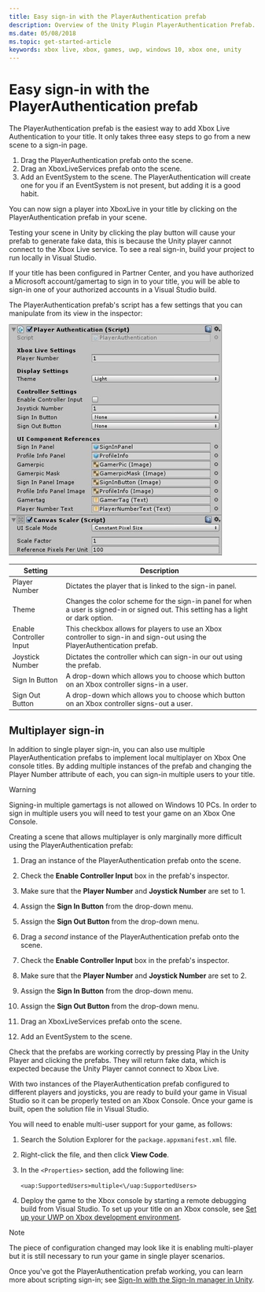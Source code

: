 ```yaml
---
title: Easy sign-in with the PlayerAuthentication prefab
description: Overview of the Unity Plugin PlayerAuthentication Prefab.
ms.date: 05/08/2018
ms.topic: get-started-article
keywords: xbox live, xbox, games, uwp, windows 10, xbox one, unity
---
```


# Easy sign-in with the PlayerAuthentication prefab

The PlayerAuthentication prefab is the easiest way to add Xbox Live Authentication to your title.
It only takes three easy steps to go from a new scene to a sign-in page.

1. Drag the PlayerAuthentication prefab onto the scene.
2. Drag an XboxLiveServices prefab onto the scene.
3. Add an EventSystem to the scene. The PlayerAuthentication will create one for you if an EventSystem is not present, but adding it is a good habit.

You can now sign a player into XboxLive in your title by clicking on the PlayerAuthentication prefab in your scene.

Testing your scene in Unity by clicking the play button will cause your prefab to generate fake data, this is because the Unity player cannot connect to the Xbox Live service.
To see a real sign-in, build your project to run locally in Visual Studio.

If your title has been configured in Partner Center, and you have authorized a Microsoft account/gamertag to sign in to your title, you will be able to sign-in one of your authorized accounts in a Visual Studio build.

The PlayerAuthentication prefab's script has a few settings that you can manipulate from its view in the inspector:

![PlayerAuthentication inspector screenshot](playerauthentication-prefab-sign-in_images/playerauthentication_prefab_inspector.JPG)

| Setting | Description |
|---------|-------------|
| Player Number | Dictates the player that is linked to the sign-in panel. |
| Theme | Changes the color scheme for the sign-in panel for when a user is signed-in or signed out. This setting has a light or dark option. |
| Enable Controller Input | This checkbox allows for players to use an Xbox controller to sign-in and sign-out using the PlayerAuthentication prefab. |
| Joystick Number | Dictates the controller which can sign-in our out using the prefab. |
| Sign In Button | A drop-down which allows you to choose which button on an Xbox controller signs-in a user. |
| Sign Out Button | A drop-down which allows you to choose which button on an Xbox controller signs-out a user. |


## Multiplayer sign-in

In addition to single player sign-in, you can also use multiple PlayerAuthentication prefabs to implement local multiplayer on Xbox One console titles.
By adding multiple instances of the prefab and changing the Player Number attribute of each, you can sign-in multiple users to your title.

> [!WARNING]
> Signing-in multiple gamertags is not allowed on Windows 10 PCs. In order to sign in multiple users you will need to test your game on an Xbox One Console.

Creating a scene that allows multiplayer is only marginally more difficult using the PlayerAuthentication prefab:

1. Drag an instance of the PlayerAuthentication prefab onto the scene.

2. Check the **Enable Controller Input** box in the prefab's inspector.

3. Make sure that the **Player Number** and **Joystick Number** are set to 1.

4. Assign the **Sign In Button** from the drop-down menu.

5. Assign the **Sign Out Button** from the drop-down menu.

6. Drag a *second* instance of the PlayerAuthentication prefab onto the scene.

7. Check the **Enable Controller Input** box in the prefab's inspector.

8. Make sure that the **Player Number** and **Joystick Number** are set to 2.

9. Assign the **Sign In Button** from the drop-down menu.

10. Assign the **Sign Out Button** from the drop-down menu.

11. Drag an XboxLiveServices prefab onto the scene.

12. Add an EventSystem to the scene.

Check that the prefabs are working correctly by pressing Play in the Unity Player and clicking the prefabs.
They will return fake data, which is expected because the Unity Player cannot connect to Xbox Live.

With two instances of the PlayerAuthentication prefab configured to different players and joysticks, you are ready to build your game in Visual Studio so it can be properly tested on an Xbox Console.
Once your game is built, open the solution file in Visual Studio.

You will need to enable multi-user support for your game, as follows:

1. Search the Solution Explorer for the `package.appxmanifest.xml` file.

2. Right-click the file, and then click **View Code**.

3. In the `<Properties>` section, add the following line:

    `<uap:SupportedUsers>multiple<\/uap:SupportedUsers>`

4. Deploy the game to the Xbox console by starting a remote debugging build from Visual Studio.
   To set up your title on an Xbox console, see [Set up your UWP on Xbox development environment](https://docs.microsoft.com/windows/uwp/xbox-apps/development-environment-setup).

> [!NOTE]
> The piece of configuration changed may look like it is enabling multi-player but it is still necessary to run your game in single player scenarios.

Once you've got the PlayerAuthentication prefab working, you can learn more about scripting sign-in; see [Sign-In with the Sign-In manager in Unity](sign-in-manager.md).
